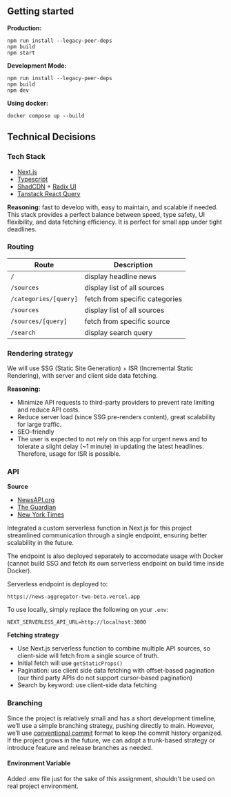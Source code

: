 ## Getting started

**Production:**

```
npm run install --legacy-peer-deps
npm build
npm start
```

**Development Mode:**

```
npm run install --legacy-peer-deps
npm build
npm dev
```

**Using docker:**

```
docker compose up --build
```

## Technical Decisions

### Tech Stack

- [Next.js](http://nextjs.org/docs/)
- [Typescript](https://www.typescriptlang.org/)
- [ShadCDN](https://ui.shadcn.com/) + [Radix UI](https://www.radix-ui.com/)
- [Tanstack React Query](https://tanstack.com/query/latest)

**Reasoning:** fast to develop with, easy to maintain, and scalable if needed. This stack provides a perfect balance between speed, type safety, UI flexibility, and data fetching efficiency. It is perfect for small app under tight deadlines.

### Routing

| Route                 | Description                    |
| --------------------- | ------------------------------ |
| `/`                   | display headline news          |
| `/sources`            | display list of all sources    |
| `/categories/[query]` | fetch from specific categories |
| `/sources`            | display list of all sources    |
| `/sources/[query]`    | fetch from specific source     |
| `/search`             | display search query           |

### Rendering strategy

We will use SSG (Static Site Generation) + ISR (Incremental Static Rendering), with server and client side data fetching.

**Reasoning:**

- Minimize API requests to third-party providers to prevent rate limiting and reduce API costs.
- Reduce server load (since SSG pre-renders content), great scalability for large traffic.
- SEO-friendly
- The user is expected to not rely on this app for urgent news and to tolerate a slight delay (~1 minute) in updating the latest headlines. Therefore, usage for ISR is possible.

### API

**Source**

- [NewsAPI.org](https://newsapi.org/docs)
- [The Guardian](https://open-platform.theguardian.com/documentation/)
- [New York Times](https://developer.nytimes.com/apis)

Integrated a custom serverless function in Next.js for this project streamlined communication through a single endpoint, ensuring better scalability in the future.

The endpoint is also deployed separately to accomodate usage with Docker (cannot build SSG and fetch its own serverless endpoint on build time inside Docker).

Serverless endpoint is deployed to:

```
https://news-aggregator-two-beta.vercel.app
```

To use locally, simply replace the following on your `.env`:

```
NEXT_SERVERLESS_API_URL=http://localhost:3000
```

**Fetching strategy**

- Use Next.js serverless function to combine multiple API sources, so client-side will fetch from a single source of truth.
- Initial fetch will use `getStaticProps()`
- Pagination: use client side data fetching with offset-based pagination (our third party APIs do not support cursor-based pagination)
- Search by keyword: use client-side data fetching

### Branching

Since the project is relatively small and has a short development timeline, we’ll use a simple branching strategy, pushing directly to main. However, we’ll use [conventional commit](https://www.conventionalcommits.org/en/v1.0.0/) format to keep the commit history organized. If the project grows in the future, we can adopt a trunk-based strategy or introduce feature and release branches as needed.

#### Environment Variable

Added .env file just for the sake of this assignment, shouldn't be used on real project environment.
